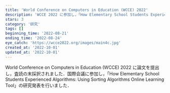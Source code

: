 ```yaml
---
title: 'World Conference on Computers in Education (WCCE) 2022'
description: 'WCCE 2022 に参加し，「How Elementary School Students Experienced Algorithms: Using Sorting Algorithms Online Learning Tool」の研究発表を行いました (査読あり)．'
stars: 3
category: '研究'
tags: []
beginning_time: '2022-08-21'
ending_time: '2022-08-24'
eye_catch: 'https://wcce2022.org/images/main4c.jpg'
created_at: '2022-10-01'
updated_at: '2022-10-01'
---
```


World Conference on Computers in Education (WCCE) 2022 に論文を提出し，査読の末採択されました．国際会議に参加し，「How Elementary School Students Experienced Algorithms: Using Sorting Algorithms Online Learning Tool」の研究発表を行いました．
